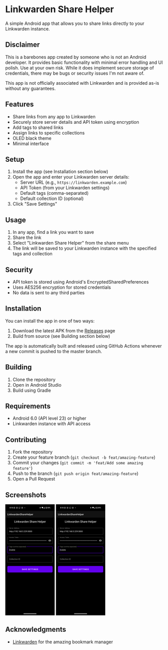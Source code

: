 # Linkwarden Share Helper

A simple Android app that allows you to share links directly to your Linkwarden instance.

## Disclaimer

This is a barebones app created by someone who is not an Android developer. It provides basic functionality with minimal error handling and UI polish. Use at your own risk. While it does implement secure storage of credentials, there may be bugs or security issues I'm not aware of.

This app is not officially associated with Linkwarden and is provided as-is without any guarantees.

## Features

- Share links from any app to Linkwarden
- Securely store server details and API token using encryption
- Add tags to shared links
- Assign links to specific collections
- OLED black theme
- Minimal interface

## Setup

1. Install the app (see Installation section below)
2. Open the app and enter your Linkwarden server details:
   - Server URL (e.g., `https://linkwarden.example.com`)
   - API Token (from your Linkwarden settings)
   - Default tags (comma-separated)
   - Default collection ID (optional)
3. Click "Save Settings"

## Usage

1. In any app, find a link you want to save
2. Share the link
3. Select "Linkwarden Share Helper" from the share menu
4. The link will be saved to your Linkwarden instance with the specified tags and collection

## Security

- API token is stored using Android's EncryptedSharedPreferences
- Uses AES256 encryption for stored credentials
- No data is sent to any third parties

## Installation

You can install the app in one of two ways:

1. Download the latest APK from the [Releases](https://github.com/mdecourcy/LinkwardenShareHelper/releases) page
2. Build from source (see Building section below)

The app is automatically built and released using GitHub Actions whenever a new commit is pushed to the master branch.

## Building

1. Clone the repository
2. Open in Android Studio
3. Build using Gradle

## Requirements

- Android 6.0 (API level 23) or higher
- Linkwarden instance with API access

## Contributing

1. Fork the repository
2. Create your feature branch (`git checkout -b feat/amazing-feature`)
3. Commit your changes (`git commit -m 'feat/Add some amazing feature'`)
4. Push to the branch (`git push origin feat/amazing-feature`)
5. Open a Pull Request

## Screenshots

<p float="left">
  <img src="screenshots/screenshot1.png" width="156" />
  <img src="screenshots/screenshot2.png" width="156" /> 
</p>

## Acknowledgments

- [Linkwarden](https://github.com/linkwarden/linkwarden) for the amazing bookmark manager
